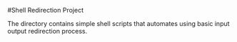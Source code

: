 #Shell Redirection Project

The directory contains simple shell scripts that automates using basic input output redirection process.
